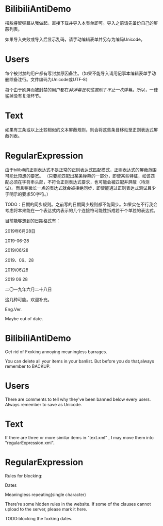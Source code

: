 
# BilibiliAntiDemo

摆脱睿智弹幕从我做起。直接下载并导入本表单即可。导入之前请先备份自己的屏蔽列表。

如果导入失败或导入后显示乱码，请手动编辑表单并另存为编码Unicode。

# Users

每个被封禁的用户都有写封禁原因备注。（如果不能导入请用记事本编辑表单手动删除备注行。文件编码为Unicode或UTF-8）

每个由于刷屏而被封禁的用户都在*非弹幕狂欢位置*刷了*不止一次*弹幕。所以，一律鲨掉没有复活环节。

# Text

如果有三条或以上比较相似的文本屏蔽规则，则会将这些条目移动至正则表达式屏蔽列表。

# RegularExpression

由于bilibili的正则表达式不是正常的正则表达式匹配模式，正则表达式的屏蔽范围可能比预想的要宽。
（只要能匹配出某条弹幕的一部分，即使某些特征，如该匹配必须在字符串头部，不符合正则表达式要求，也可能会被匹配并屏蔽（待测试）。而且稍微长一点的表达式就会被拒绝同步，即使能通过正则表达式测试且少于明示的要求50字符。）

TODO：日期的同步规则。之前写的日期同步规则都不能同步。如果实在不行我会考虑将本来能在一个表达式内表示的几个连接符可能性拆成若干个单独的表达式。

目前能够想到的日期格式有：

2019年6月28日

2019-06-28

2019/06/28

2019、06、28

2019\06\28

2019 06 28

二〇一九年六月二十八日

这几种可能。欢迎补充。


Eng.Ver.

Maybe out of date.


# BilibiliAntiDemo

Get rid of Fxxking annoying meaningless barrages.

You can delete all your items in your banlist. But before you do that,always remember to BACKUP.

# Users

There are comments to tell why they've been banned below every users. Always remember to save as Unicode.

# Text

If there are three or more similar items in "text.xml" , I may move them into "regularExpression.xml".

# RegularExpression

Rules for blocking:

Dates

Meaningless repeating(single character)

There're some hidden rules in the website. If some of the clauses cannot upload to the server, please mark it here. 

TODO:blocking the fxxking dates.
